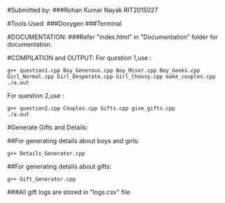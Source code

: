 #Submitted by:
###Rohan Kumar Nayak   RIT2015027

#Tools Used:
###Doxygen
###Terminal

#DOCUMENTATION:
###Refer "index.html" in "Documentation" folder for documentation.

#COMPILATION and OUTPUT:
For question 1,use : 

```
g++ question1.cpp Boy_Generous.cpp Boy_Miser.cpp Boy_Geeks.cpp Girl_Normal.cpp Girl_Desperate.cpp Girl_Choosy.cpp make_couples.cpp
./a.out
```

For question 2,use : 

```
g++ question2.cpp Couples.cpp Gifts.cpp give_gifts.cpp 
./a.out
```

#Generate Gifts and Details:

##For generating details about boys and girls:

```
g++ Details_Generator.cpp
```

##For generating details about gifts:

```
g++ Gift_Generator.cpp
```
###All gift logs are stored in "logs.csv" file
